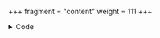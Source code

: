 +++
fragment = "content"
weight = 111
+++

<details><summary>Code</summary>
```
+++
fragment = "items"
#disabled = false
date = "2017-10-04"
weight = 110
#background = "dark"

title = "Items Fragment"
subtitle= "Column based items with icons"
+++
```
</details>

